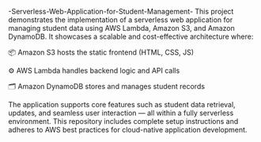 -Serverless-Web-Application-for-Student-Management-
This project demonstrates the implementation of a serverless web application for managing student data using AWS Lambda, Amazon S3, and Amazon DynamoDB. It showcases a scalable and cost-effective architecture where:

📦 Amazon S3 hosts the static frontend (HTML, CSS, JS)

⚙️ AWS Lambda handles backend logic and API calls

🗂️ Amazon DynamoDB stores and manages student records

The application supports core features such as student data retrieval, updates, and seamless user interaction — all within a fully serverless environment. This repository includes complete setup instructions and adheres to AWS best practices for cloud-native application development.
